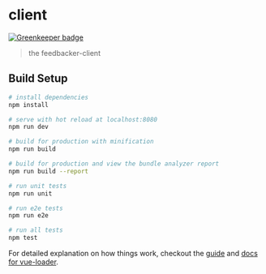 # client

[![Greenkeeper badge](https://badges.greenkeeper.io/shekohex/shadykhalifa-website.svg?token=087df502d7da2774008e1ccd6718b30933ccd6369fd78eac4e85edd12c6052c4&ts=1512500803263)](https://greenkeeper.io/)

> the feedbacker-client

## Build Setup

``` bash
# install dependencies
npm install

# serve with hot reload at localhost:8080
npm run dev

# build for production with minification
npm run build

# build for production and view the bundle analyzer report
npm run build --report

# run unit tests
npm run unit

# run e2e tests
npm run e2e

# run all tests
npm test
```

For detailed explanation on how things work, checkout the [guide](http://vuejs-templates.github.io/webpack/) and [docs for vue-loader](http://vuejs.github.io/vue-loader).
